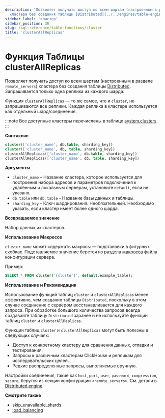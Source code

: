 ```yaml
---
description: 'Позволяет получать доступ ко всем шартам (настроенным в разделе `remote_servers`)
  кластера без создания таблицы [Distributed](../../engines/table-engines/special/distributed.md).'
sidebar_label: 'кластер'
sidebar_position: 30
slug: /sql-reference/table-functions/cluster
title: 'clusterAllReplicas'
---
```



# Функция Таблицы clusterAllReplicas

Позволяет получать доступ ко всем шартам (настроенным в разделе `remote_servers`) кластера без создания таблицы [Distributed](../../engines/table-engines/special/distributed.md). Запрашивается только одна реплика из каждого шарда.

Функция `clusterAllReplicas` — то же самое, что и `cluster`, но запрашиваются все реплики. Каждая реплика в кластере используется как отдельный шард/соединение.

:::note
Все доступные кластеры перечислены в таблице [system.clusters](../../operations/system-tables/clusters.md).
:::

**Синтаксис**

```sql
cluster(['cluster_name', db.table, sharding_key])
cluster(['cluster_name', db, table, sharding_key])
clusterAllReplicas(['cluster_name', db.table, sharding_key])
clusterAllReplicas(['cluster_name', db, table, sharding_key])
```
**Аргументы**

- `cluster_name` – Название кластера, которое используется для построения набора адресов и параметров подключения к удалённым и локальным серверам, установите `default`, если не указано.
- `db.table` или `db`, `table` - Название базы данных и таблицы.
- `sharding_key` - Ключ шардирования. Необязательный. Необходимо указать, если кластер имеет более одного шарда.

**Возвращаемое значение**

Набор данных из кластеров.

**Использование Макросов**

`cluster_name` может содержать макросы — подстановки в фигурных скобках. Подставляемое значение берется из раздела [макросов](../../operations/server-configuration-parameters/settings.md#macros) файла конфигурации сервера.

Пример:

```sql
SELECT * FROM cluster('{cluster}', default.example_table);
```

**Использование и Рекомендации**

Использование функций таблиц `cluster` и `clusterAllReplicas` менее эффективно, чем создание таблицы `Distributed`, поскольку в этом случае соединение с сервером восстанавливается для каждого запроса. При обработке большого количества запросов всегда создавайте таблицу `Distributed` заранее и не используйте функции таблиц `cluster` и `clusterAllReplicas`.

Функции таблиц `cluster` и `clusterAllReplicas` могут быть полезны в следующих случаях:

- Доступ к конкретному кластеру для сравнения данных, отладки и тестирования.
- Запросы к различным кластерам ClickHouse и репликам для исследовательских целей.
- Редкие распределенные запросы, выполняемые вручную.

Настройки соединения, такие как `host`, `port`, `user`, `password`, `compression`, `secure`, берутся из секции конфигурации `<remote_servers>`. См. детали в [Distributed engine](../../engines/table-engines/special/distributed.md).

**Смотрите также**

- [skip_unavailable_shards](../../operations/settings/settings.md#skip_unavailable_shards)
- [load_balancing](../../operations/settings/settings.md#load_balancing)
